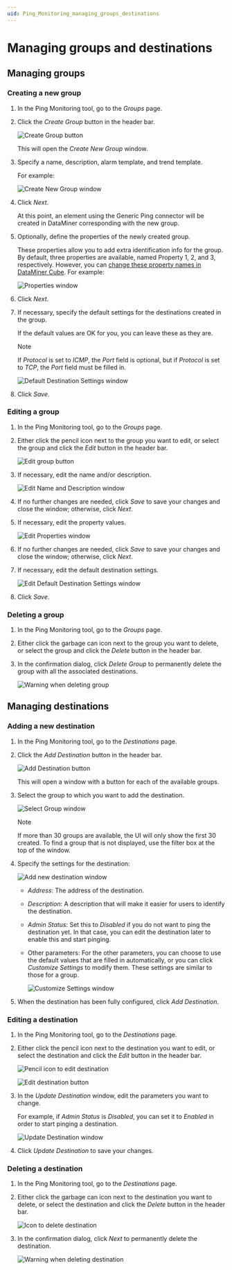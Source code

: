 ```yaml
---
uid: Ping_Monitoring_managing_groups_destinations
---
```


# Managing groups and destinations

## Managing groups

### Creating a new group

1. In the Ping Monitoring tool, go to the *Groups* page.

1. Click the *Create Group* button in the header bar.

   ![Create Group button](~/user-guide/images/CrudActions1.png)

   This will open the *Create New Group* window.

1. Specify a name, description, alarm template, and trend template.

   For example:

   ![Create New Group window](~/user-guide/images/CrudActions2.png)

1. Click *Next*.

   At this point, an element using the Generic Ping connector will be created in DataMiner corresponding with the new group.

1. Optionally, define the properties of the newly created group.

   These properties allow you to add extra identification info for the group. By default, three properties are available, named Property 1, 2, and 3, respectively. However, you can [change these property names in DataMiner Cube](xref:Managing_element_properties#editing-custom-properties). For example:

   ![Properties window](~/user-guide/images/CrudActions3.png)

1. Click *Next*.

1. If necessary, specify the default settings for the destinations created in the group.

   If the default values are OK for you, you can leave these as they are.

   > [!NOTE]
   > If *Protocol* is set to *ICMP*, the *Port* field is optional, but if *Protocol* is set to *TCP*, the *Port* field must be filled in.

   ![Default Destination Settings window](~/user-guide/images/CrudActions4.png)

1. Click *Save*.

### Editing a group

1. In the Ping Monitoring tool, go to the *Groups* page.

1. Either click the pencil icon next to the group you want to edit, or select the group and click the *Edit* button in the header bar.

   ![Edit group button](~/user-guide/images/CrudActions5.png)

1. If necessary, edit the name and/or description.

   ![Edit Name and Description window](~/user-guide/images/CrudActions6.png)

1. If no further changes are needed, click *Save* to save your changes and close the window; otherwise, click *Next*.

1. If necessary, edit the property values.

   ![Edit Properties window](~/user-guide/images/CrudActions7.png)

1. If no further changes are needed, click *Save* to save your changes and close the window; otherwise, click *Next*.

1. If necessary, edit the default destination settings.

   ![Edit Default Destination Settings window](~/user-guide/images/CrudActions8.png)

1. Click *Save*.

### Deleting a group

1. In the Ping Monitoring tool, go to the *Groups* page.

1. Either click the garbage can icon next to the group you want to delete, or select the group and click the *Delete* button in the header bar.

1. In the confirmation dialog, click *Delete Group* to permanently delete the group with all the associated destinations.

   ![Warning when deleting group](~/user-guide/images/CrudActions9.png)

## Managing destinations

### Adding a new destination

1. In the Ping Monitoring tool, go to the *Destinations* page.

1. Click the *Add Destination* button in the header bar.

   ![Add Destination button](~/user-guide/images/CrudActions10.png)

   This will open a window with a button for each of the available groups.

1. Select the group to which you want to add the destination.

   ![Select Group window](~/user-guide/images/CrudActions11.png)

   > [!NOTE]
   > If more than 30 groups are available, the UI will only show the first 30 created. To find a group that is not displayed, use the filter box at the top of the window.

1. Specify the settings for the destination:

   ![Add new destination window](~/user-guide/images/CrudActions12.png)

   - *Address*: The address of the destination.
   - *Description*: A description that will make it easier for users to identify the destination.
   - *Admin Status*: Set this to *Disabled* if you do not want to ping the destination yet. In that case, you can edit the destination later to enable this and start pinging.
   - Other parameters: For the other parameters, you can choose to use the default values that are filled in automatically, or you can click *Customize Settings* to modify them. These settings are similar to those for a group.

     ![Customize Settings window](~/user-guide/images/CrudActions13.png)

1. When the destination has been fully configured, click *Add Destination*.

### Editing a destination

1. In the Ping Monitoring tool, go to the *Destinations* page.

1. Either click the pencil icon next to the destination you want to edit, or select the destination and click the *Edit* button in the header bar.

   ![Pencil icon to edit destination](~/user-guide/images/CrudActions15.png)

   ![Edit destination button](~/user-guide/images/CrudActions14.png)

1. In the *Update Destination* window, edit the parameters you want to change.

   For example, if *Admin Status* is *Disabled*, you can set it to *Enabled* in order to start pinging a destination.

   ![Update Destination window](~/user-guide/images/CrudActions16.png)

1. Click *Update Destination* to save your changes.

### Deleting a destination

1. In the Ping Monitoring tool, go to the *Destinations* page.

1. Either click the garbage can icon next to the destination you want to delete, or select the destination and click the *Delete* button in the header bar.

   ![Icon to delete destination](~/user-guide/images/CrudActions18.png)

1. In the confirmation dialog, click *Next* to permanently delete the destination.

   ![Warning when deleting destination](~/user-guide/images/CrudActions17.png)
